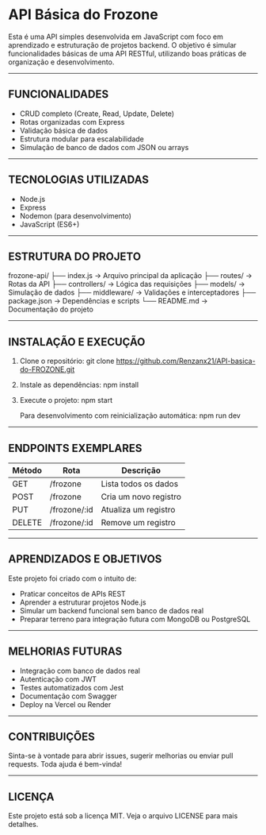 API Básica do Frozone
======================

Esta é uma API simples desenvolvida em JavaScript com foco em aprendizado e estruturação de projetos backend. O objetivo é simular funcionalidades básicas de uma API RESTful, utilizando boas práticas de organização e desenvolvimento.

------------------------------------------------------------

FUNCIONALIDADES
---------------
- CRUD completo (Create, Read, Update, Delete)
- Rotas organizadas com Express
- Validação básica de dados
- Estrutura modular para escalabilidade
- Simulação de banco de dados com JSON ou arrays

------------------------------------------------------------

TECNOLOGIAS UTILIZADAS
-----------------------
- Node.js
- Express
- Nodemon (para desenvolvimento)
- JavaScript (ES6+)

------------------------------------------------------------

ESTRUTURA DO PROJETO
---------------------
frozone-api/
├── index.js              -> Arquivo principal da aplicação
├── routes/               -> Rotas da API
├── controllers/          -> Lógica das requisições
├── models/               -> Simulação de dados
├── middleware/           -> Validações e interceptadores
├── package.json          -> Dependências e scripts
└── README.md             -> Documentação do projeto

------------------------------------------------------------

INSTALAÇÃO E EXECUÇÃO
----------------------
1. Clone o repositório:
   git clone https://github.com/Renzanx21/API-basica-do-FROZONE.git

2. Instale as dependências:
   npm install

3. Execute o projeto:
   npm start

   Para desenvolvimento com reinicialização automática:
   npm run dev

------------------------------------------------------------

ENDPOINTS EXEMPLARES
---------------------
Método | Rota           | Descrição
-------|----------------|----------------------------
GET    | /frozone       | Lista todos os dados
POST   | /frozone       | Cria um novo registro
PUT    | /frozone/:id   | Atualiza um registro
DELETE | /frozone/:id   | Remove um registro

------------------------------------------------------------

APRENDIZADOS E OBJETIVOS
-------------------------
Este projeto foi criado com o intuito de:

- Praticar conceitos de APIs REST
- Aprender a estruturar projetos Node.js
- Simular um backend funcional sem banco de dados real
- Preparar terreno para integração futura com MongoDB ou PostgreSQL

------------------------------------------------------------

MELHORIAS FUTURAS
------------------
- Integração com banco de dados real
- Autenticação com JWT
- Testes automatizados com Jest
- Documentação com Swagger
- Deploy na Vercel ou Render

------------------------------------------------------------

CONTRIBUIÇÕES
--------------
Sinta-se à vontade para abrir issues, sugerir melhorias ou enviar pull requests. Toda ajuda é bem-vinda!

------------------------------------------------------------

LICENÇA
--------
Este projeto está sob a licença MIT. Veja o arquivo LICENSE para mais detalhes.
